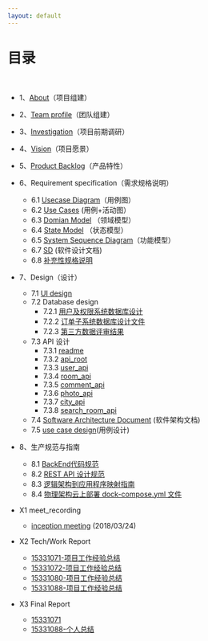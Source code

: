 ```yaml
---
layout: default
---
```


# [](#TOC)目录

&nbsp;&nbsp; 

* 1、[About](01-about)（项目组建）
* 2、[Team profile](02-team-profile)（团队组建）
* 3、[Investigation](doc/03-Investigation)（项目前期调研）
* 4、[Vision](doc/04-Vision)（项目愿景）
* 5、[Product Backlog](doc/backlog)（产品特性）
* 6、Requirement specification（需求规格说明）
    - 6.1 [Usecase Diagram](doc/usecase_diagram)（用例图）
    - 6.2 [Use Cases]() (用例+活动图）
    - 6.3 [Domian Model](doc/course-SDP/rentRoomDomain) （领域模型）
    - 6.4 [State Model](doc/course-SDP/rentOrderState) （状态模型）
    - 6.5 [System Sequence Diagram](doc/course-SDP/createRoomSequence)（功能模型）
    - 6.7 [SD](https://github.com/WindyMen/Dashboard/blob/gh-pages/doc/SD.md) (软件设计文档)
    - 6.8 [补充性规格说明](doc/SSD)
* 7、Design（设计）
    - 7.1 [UI design](doc/UI_design/ui_document)        
    - 7.2 Database design    
      - 7.2.1 [用户及权限系统数据库设计](doc/course-SDP/datebaseModel)    
      - 7.2.2 [订单子系统数据库设计文件](doc/database/rentRoom)    
      - 7.2.3 [第三方数据评审结果](doc/database/databaseComment)
    - 7.3 API 设计  
        - 7.3.1 [readme](doc/API%20Design)
        - 7.3.2 [api_root](doc/API%20Design/apiRoot)  
        - 7.3.3 [user_api](doc/API%20Design/user_api)  
        - 7.3.4 [room_api](doc/API%20Design/room_api)  
        - 7.3.5 [comment_api](doc/API%20Design/comment_api)  
        - 7.3.6 [photo_api](doc/API%20Design/photo_api)  
        - 7.3.7 [city_api](doc/API%20Design/Country_Province_City_Town_api)  
        - 7.3.8 [search_room_api](doc/API%20Design/SearchRoom_api)
    - 7.4 [Software Architecture Document](doc/SAD) (软件架构文档)
    - 7.5 [use case design](doc/useCaseDesign/ECB)(用例设计)
* 8、生产规范与指南
    - 8.1 [BackEnd代码规范](doc/BackEnd代码规范)
    - 8.2 [REST API 设计规范](doc/REST_API设计规范)
    - 8.3 [逻辑架构到应用程序映射指南](doc/useCaseDesign/map)
    - 8.4 [物理架构云上部署 dock-compose.yml 文件](doc/useCaseDesign/readme)
* X1 meet_recording
    - [inception meeting](doc/meet_recording/项目启动会议) (2018/03/24)

* X2 Tech/Work Report
    - [15331071-项目工作经验总结](doc/tech_report/15331071)
    - [15331072-项目工作经验总结](doc/tech_report/15331072_techReport)
    - [15331080-项目工作经验总结](doc/tech_report/15331080_techReport.pdf)
    - [15331088-项目工作经验总结](doc/tech_report/15331088_techReport)

* X3 Final Report
    - [15331071]()
    - [15331088-个人总结]()